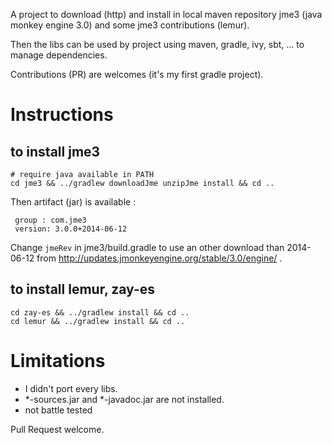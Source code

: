 A project to download (http) and install in local maven repository jme3 (java monkey engine 3.0) and some jme3 contributions (lemur).

Then the libs can be used by project using maven, gradle, ivy, sbt, ... to manage dependencies.

Contributions (PR) are  welcomes (it's my first gradle project).

# Instructions

## to install jme3

```
# require java available in PATH
cd jme3 && ../gradlew downloadJme unzipJme install && cd ..
```

Then artifact (jar) is available :
```
 group : com.jme3
 version: 3.0.0+2014-06-12
```
Change `jmeRev` in jme3/build.gradle to use an other download than 2014-06-12 from http://updates.jmonkeyengine.org/stable/3.0/engine/ .

## to install lemur, zay-es

```
cd zay-es && ../gradlew install && cd ..
cd lemur && ../gradlew install && cd ..
```

# Limitations

* I didn't port every libs.
* *-sources.jar and *-javadoc.jar are not installed.
* not battle tested

Pull Request welcome.
